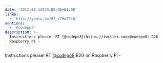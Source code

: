 ```yaml
---
date: '2012-08-14T20:08:05+01:00'
links:
  - 'http://youtu.be/9f_Y7HoTFLQ'
mentions:
  - '@codepo8'
description: >-
  Instructions please! RT [@codepo8](https://twitter.com/@codepo8) B2G on
  Raspberry Pi -
---
```

Instructions please! RT [@codepo8](https://twitter.com/@codepo8) B2G on Raspberry Pi - 
